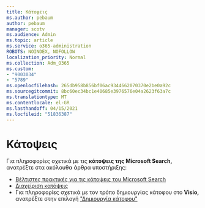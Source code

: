 ```yaml
---
title: Κάτοψεις
ms.author: pebaum
author: pebaum
manager: scotv
ms.audience: Admin
ms.topic: article
ms.service: o365-administration
ROBOTS: NOINDEX, NOFOLLOW
localization_priority: Normal
ms.collection: Adm_O365
ms.custom:
- "9003034"
- "5789"
ms.openlocfilehash: 265db958b856bf06ac9344662070370e2be0a92c
ms.sourcegitcommit: 8bc60ec34bc1e40685e3976576e04a2623f63a7c
ms.translationtype: MT
ms.contentlocale: el-GR
ms.lasthandoff: 04/15/2021
ms.locfileid: "51836387"
---
```

# <a name="floor-plans"></a>Κάτοψεις

Για πληροφορίες σχετικά με τις **κάτοψεις της Microsoft Search,**  ανατρέξτε στα ακόλουθα άρθρα υποστήριξης:
- [Βέλτιστες πρακτικές για τις κάτοψεις του Microsoft Search](https://docs.microsoft.com/microsoftsearch/floorplans-bestpractices)  
- [Διαχείριση κατόψεις](https://docs.microsoft.com/microsoftsearch/manage-floorplans)  
- Για πληροφορίες σχετικά με τον τρόπο δημιουργίας κάτοφου στο  **Visio,** ανατρέξτε στην επιλογή ["Δημιουργία κάτοφου"](https://support.office.com/article/create-a-floor-plan-ec17da08-64aa-4ead-9b9b-35e821645791)